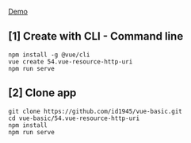 [Demo](https://id1945.github.io/vue-basic/54.vue-resource-http-uri/dist "Demo")

## [1] Create with CLI - Command line
```
npm install -g @vue/cli
vue create 54.vue-resource-http-uri
npm run serve
```

## [2] Clone app
```
git clone https://github.com/id1945/vue-basic.git
cd vue-basic/54.vue-resource-http-uri
npm install
npm run serve
```